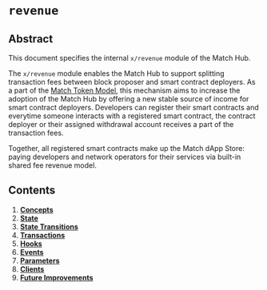 # `revenue`

## Abstract

This document specifies the internal `x/revenue` module of the Match Hub.

The `x/revenue` module enables the Match Hub to support splitting transaction fees
between block proposer and smart contract deployers.
As a part of the [Match Token Model](https://match.blog/the-match-token-model-edc07014978b),
this mechanism aims to increase the adoption of the Match Hub
by offering a new stable source of income for smart contract deployers.
Developers can register their smart contracts and everytime someone interacts with a registered smart contract,
the contract deployer or their assigned withdrawal account receives a part of the transaction fees.

Together, all registered smart contracts make up the Match dApp Store:
paying developers and network operators for their services via built-in shared fee revenue model.

## Contents

1. **[Concepts](01_concepts.md)**
2. **[State](02_state.md)**
3. **[State Transitions](03_state_transitions.md)**
4. **[Transactions](04_transactions.md)**
5. **[Hooks](05_hooks.md)**
6. **[Events](06_events.md)**
7. **[Parameters](07_parameters.md)**
8. **[Clients](08_clients.md)**
9. **[Future Improvements](09_improvements.md)**
